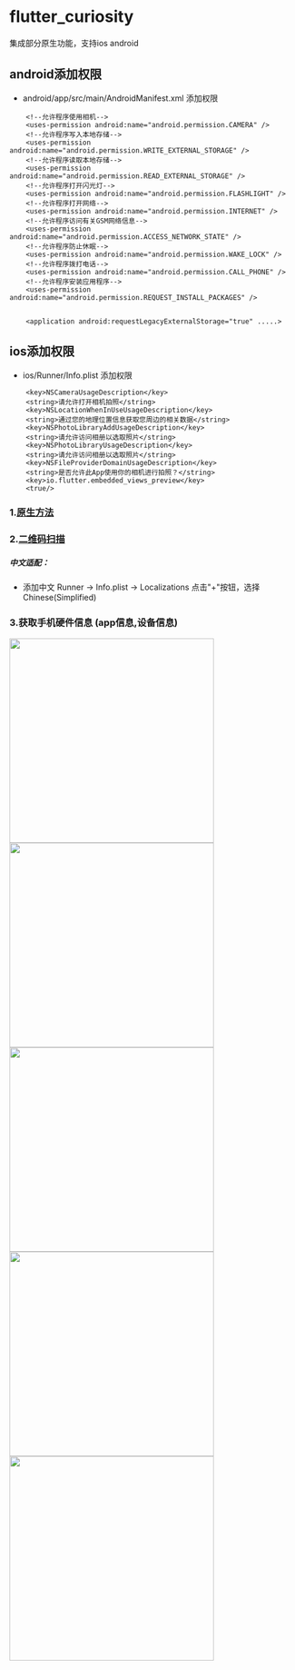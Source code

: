 # flutter_curiosity
集成部分原生功能，支持ios android

## android添加权限
 * android/app/src/main/AndroidManifest.xml 添加权限
```
    <!--允许程序使用相机-->
    <uses-permission android:name="android.permission.CAMERA" />
    <!--允许程序写入本地存储-->
    <uses-permission android:name="android.permission.WRITE_EXTERNAL_STORAGE" />
    <!--允许程序读取本地存储-->
    <uses-permission android:name="android.permission.READ_EXTERNAL_STORAGE" />
    <!--允许程序打开闪光灯-->
    <uses-permission android:name="android.permission.FLASHLIGHT" />
    <!--允许程序打开网络-->
    <uses-permission android:name="android.permission.INTERNET" />
    <!--允许程序访问有关GSM网络信息-->
    <uses-permission android:name="android.permission.ACCESS_NETWORK_STATE" />
    <!--允许程序防止休眠-->
    <uses-permission android:name="android.permission.WAKE_LOCK" />
    <!--允许程序拨打电话-->
    <uses-permission android:name="android.permission.CALL_PHONE" />
    <!--允许程序安装应用程序-->
    <uses-permission android:name="android.permission.REQUEST_INSTALL_PACKAGES" />
```
```

    <application android:requestLegacyExternalStorage="true" .....>

```

## ios添加权限
 * ios/Runner/Info.plist 添加权限
 
```
    <key>NSCameraUsageDescription</key>    
    <string>请允许打开相机拍照</string>
    <key>NSLocationWhenInUseUsageDescription</key>
	<string>通过您的地理位置信息获取您周边的相关数据</string>
	<key>NSPhotoLibraryAddUsageDescription</key>
	<string>请允许访问相册以选取照片</string>
	<key>NSPhotoLibraryUsageDescription</key>
	<string>请允许访问相册以选取照片</string>
	<key>NSFileProviderDomainUsageDescription</key>
	<string>是否允许此App使用你的相机进行拍照？</string>
    <key>io.flutter.embedded_views_preview</key>
    <true/>
```

### 1.[原生方法](./lib/src/tools/native.dart)

### 2.[二维码扫描](./lib/src/scanner)

##### 中文适配：  
- 添加中文 Runner -> Info.plist -> Localizations 点击"+"按钮，选择Chinese(Simplified)

### 3.获取手机硬件信息 (app信息,设备信息)
<img src="lib/res/main.png" width="360px"/> <img src="lib/res/share.png" width="360px"/>
<img src="lib/res/android_setting.png" width="360px"/> <img src="lib/res/app_device.png" width="360px"/>
<img src="lib/res/camera_gallry.png" width="360px"/>
